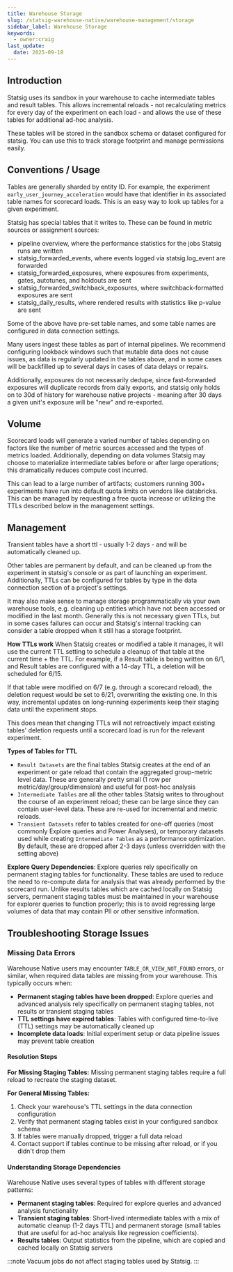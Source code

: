 ```yaml
---
title: Warehouse Storage
slug: /statsig-warehouse-native/warehouse-management/storage
sidebar_label: Warehouse Storage
keywords:
  - owner:craig
last_update:
  date: 2025-09-18
---
```


## Introduction

Statsig uses its sandbox in your warehouse to cache intermediate tables and result tables. This allows incremental reloads - not recalculating metrics for every day of the experiment on each load - and allows the use of these tables for additional ad-hoc analysis.

These tables will be stored in the sandbox schema or dataset configured for statsig. You can use this to track storage footprint and manage permissions easily.

## Conventions / Usage

Tables are generally sharded by entity ID. For example, the experiment `early_user_journey_acceleration` would have that identifier in its associated table names for scorecard loads. This is an easy way to look up tables for a given experiment.

Statsig has special tables that it writes to. These can be found in metric sources or assignment sources:

- pipeline overview, where the performance statistics for the jobs Statsig runs are written
- statsig_forwarded_events, where events logged via statsig.log_event are forwarded
- statsig_forwarded_exposures, where exposures from experiments, gates, autotunes, and holdouts are sent
- statsig_forwarded_switchback_exposures, where switchback-formatted exposures are sent
- statsig_daily_results, where rendered results with statistics like p-value are sent

Some of the above have pre-set table names, and some table names are configured in data connection settings.

Many users ingest these tables as part of internal pipelines. We recommend configuring lookback windows such that mutable data does not cause issues, as data is regularly updated in the tables above, and in some cases will be backfilled up to several days in cases of data delays or repairs.

Additionally, exposures do not necessarily dedupe, since fast-forwarded exposures will duplicate records from daily exports, and statsig only holds on to 30d of history for warehouse native projects - meaning after 30 days a given unit's exposure will be "new" and re-exported.

## Volume

Scorecard loads will generate a varied number of tables depending on factors like the number of metric sources accessed and the types of metrics loaded. Additionally, depending on data volumes Statsig may choose to materialize intermediate tables before or after large operations; this dramatically reduces compute cost incurred.

This can lead to a large number of artifacts; customers running 300+ experiments have run into default quota limits on vendors like databricks. This can be managed by requesting a free quota increase or utilizing the TTLs described below in the management settings.

## Management

Transient tables have a short ttl - usually 1-2 days - and will be automatically cleaned up.

Other tables are permanent by default, and can be cleaned up from the experiment in statsig's console or as part of launching an experiment. Additionally, TTLs can be configured for tables by type in the data connection section of a project's settings.

It may also make sense to manage storage programmatically via your own warehouse tools, e.g. cleaning up entities which have not been accessed or modified in the last month. Generally this is not necessary given TTLs, but in some cases failures can occur and Statsig's internal tracking can consider a table dropped when it still has a storage footprint.

**How TTLs work**
When Statsig creates or modified a table it manages, it will use the current TTL setting to schedule a cleanup of that table at the current time + the TTL. For example, if a Result table is being written on 6/1, and Result tables are configured with a 14-day TTL, a deletion will be scheduled for 6/15. 

If that table were modified on 6/7 (e.g. through a scorecard reload), the deletion request would be set to 6/21, overwriting the existing one. In this way, incremental updates on long-running experiments keep their staging data until the experiment stops. 

This does mean that changing TTLs will not retroactively impact existing tables' deletion requests until a scorecard load is run for the relevant experiment.

**Types of Tables for TTL**
- `Result Datasets` are the final tables Statsig creates at the end of an experiment or gate reload that contain the aggregated group-metric level data. These are generally pretty small (1 row per metric/day/group/dimension) and useful for post-hoc analysis
- `Intermediate Tables` are all the other tables Statsig writes to throughout the course of an experiment reload; these can be large since they can contain user-level data. These are re-used for incremental and metric reloads.
- `Transient Datasets` refer to tables created for one-off queries (most commonly Explore queries and Power Analyses), or temporary datasets used while creating `Intermediate Tables` as a performance optimization. By default, these are dropped after 2-3 days (unless overridden with the setting above)

**Explore Query Dependencies**: Explore queries rely specifically on permanent staging tables for functionality. These tables are used to reduce the need to re-compute data for analysis that was already performed by the scorecard run. Unlike results tables which are cached locally on Statsig servers, permanent staging tables must be maintained in your warehouse for explorer queries to function properly; this is to avoid regressing large volumes of data that may contain PII or other sensitive information.

## Troubleshooting Storage Issues

### Missing Data Errors

Warehouse Native users may encounter `TABLE_OR_VIEW_NOT_FOUND` errors, or similar, when required data tables are missing from your warehouse. This typically occurs when:

- **Permanent staging tables have been dropped**: Explore queries and advanced analysis rely specifically on permanent staging tables, not results or transient staging tables
- **TTL settings have expired tables**: Tables with configured time-to-live (TTL) settings may be automatically cleaned up
- **Incomplete data loads**: Initial experiment setup or data pipeline issues may prevent table creation

#### Resolution Steps

**For Missing Staging Tables:**
Missing permanent staging tables require a full reload to recreate the staging dataset.


**For General Missing Tables:**
1. Check your warehouse's TTL settings in the data connection configuration
2. Verify that permanent staging tables exist in your configured sandbox schema
3. If tables were manually dropped, trigger a full data reload
4. Contact support if tables continue to be missing after reload, or if you didn't drop them

#### Understanding Storage Dependencies

Warehouse Native uses several types of tables with different storage patterns:
- **Permanent staging tables**: Required for explore queries and advanced analysis functionality
- **Transient staging tables**: Short-lived intermediate tables with a mix of automatic cleanup (1-2 days TTL) and permanent storage (small tables that are useful for ad-hoc analysis like regression coefficients).
- **Results tables**: Output statistics from the pipeline, which are copied and cached locally on Statsig servers

:::note
Vacuum jobs do not affect staging tables used by Statsig.
:::

